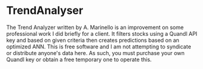 # TrendAnalyser
The Trend Analyzer written by A. Marinello is an improvement on some professional work I did briefly for a client. It filters stocks using a Quandl API key and based on given criteria then creates predictions based on an optimized ANN. This is free software and I am not attempting to syndicate or distribute anyone's data here. As such, you must purchase your own Quandl key or obtain a free temporary one to operate this.
